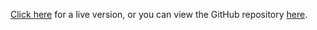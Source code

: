 [Click here](https://ruitais.github.io/alpacaPack/) for a live version, or you can view the GitHub repository [here](https://github.com/ruitaiS/alpacaPack). 